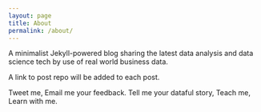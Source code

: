 ```yaml
---
layout: page
title: About
permalink: /about/
---
```


A minimalist Jekyll-powered blog sharing the latest data analysis and
data science tech by use of real world business data.

A link to post repo will be added to each post.                    

Tweet me, Email me your feedback. Tell me your dataful story, 
Teach me, Learn with me. 
